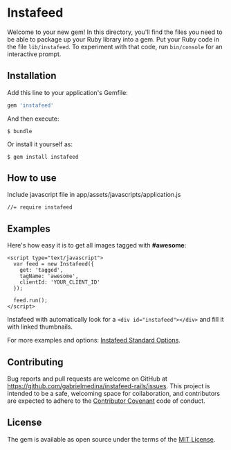 # Instafeed

Welcome to your new gem! In this directory, you'll find the files you need to be able to package up your Ruby library into a gem. Put your Ruby code in the file `lib/instafeed`. To experiment with that code, run `bin/console` for an interactive prompt.

## Installation

Add this line to your application's Gemfile:

```ruby
gem 'instafeed'
```

And then execute:

    $ bundle

Or install it yourself as:

    $ gem install instafeed

## How to use

Include javascript file in app/assets/javascripts/application.js

    //= require instafeed

## Examples

Here's how easy it is to get all images tagged with **#awesome**:

    <script type="text/javascript">
      var feed = new Instafeed({
        get: 'tagged',
        tagName: 'awesome',
        clientId: 'YOUR_CLIENT_ID'
      });

      feed.run();
    </script>

Instafeed with automatically look for a `<div id="instafeed"></div>` and fill it with linked thumbnails.

For more examples and options: [Instafeed Standard Options](https://github.com/stevenschobert/instafeed.js#standard-options).


## Contributing

Bug reports and pull requests are welcome on GitHub at https://github.com/gabrielmedina/instafeed-rails/issues. This project is intended to be a safe, welcoming space for collaboration, and contributors are expected to adhere to the [Contributor Covenant](http://contributor-covenant.org) code of conduct.


## License

The gem is available as open source under the terms of the [MIT License](http://opensource.org/licenses/MIT).
